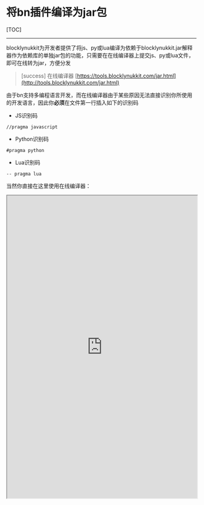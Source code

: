# 将bn插件编译为jar包
[TOC]
*****
blocklynukkit为开发者提供了将js、py或lua编译为依赖于blocklynukkit.jar解释器作为依赖库的单独jar包的功能，只需要在在线编译器上提交js、py或lua文件，即可在线转为jar，方便分发
>[success] 在线编译器 [https://tools.blocklynukkit.com/jar.html](http://tools.blocklynukkit.com/jar.html)

由于bn支持多编程语言开发，而在线编译器由于某些原因无法直接识别你所使用的开发语言，因此你**必须**在文件第一行插入如下的识别码
- JS识别码
```
//pragma javascript
```
- Python识别码
```
#pragma python
```
- Lua识别码
```
-- pragma lua
```
当然你直接在这里使用在线编译器：
<iframe src="https://tools.blocklynukkit.com/jar.html" width="100%" height="800px"></iframe>
